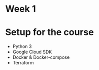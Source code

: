 
# Week 1

# Setup for the course

- Python 3
- Google Cloud SDK
- Docker & Docker-compose
- Terraform







